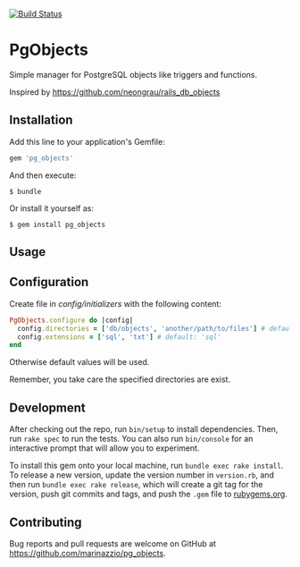 [![Build Status](https://travis-ci.org/marinazzio/pg_objects.svg?branch=master)](https://travis-ci.org/marinazzio/pg_objects)

# PgObjects

Simple manager for PostgreSQL objects like triggers and functions.

Inspired by https://github.com/neongrau/rails_db_objects

## Installation

Add this line to your application's Gemfile:

```ruby
gem 'pg_objects'
```

And then execute:

    $ bundle

Or install it yourself as:

    $ gem install pg_objects

## Usage

## Configuration

Create file in *config/initializers* with the following content:

```ruby
PgObjects.configure do |config|
  config.directories = ['db/objects', 'another/path/to/files'] # default: 'db/objects'
  config.extensions = ['sql', 'txt'] # default: 'sql'
end
```

Otherwise default values will be used.

Remember, you take care the specified directories are exist.

## Development

After checking out the repo, run `bin/setup` to install dependencies. Then, run `rake spec` to run the tests. You can also run `bin/console` for an interactive prompt that will allow you to experiment.

To install this gem onto your local machine, run `bundle exec rake install`. To release a new version, update the version number in `version.rb`, and then run `bundle exec rake release`, which will create a git tag for the version, push git commits and tags, and push the `.gem` file to [rubygems.org](https://rubygems.org).

## Contributing

Bug reports and pull requests are welcome on GitHub at https://github.com/marinazzio/pg_objects.
